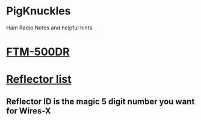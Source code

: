 # PigKnuckles
Ham Radio Notes and helpful hints

# [FTM-500DR](FTM-500DR.md)
# [Reflector list](https://w0chp.radio/ysf-reflectors/)
## Reflector ID is the magic 5 digit number you want for Wires-X
